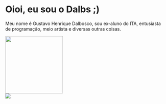 # Oioi, eu sou o Dalbs ;) 


<div>
  <p>Meu nome é Gustavo Henrique Dalbosco, sou ex-aluno do ITA, entusiasta de programação, meio artista e diversas outras coisas.</p>
</div>  
<div>
    <img height="180em" src="https://github-readme-stats.vercel.app/api/top-langs/?username=Dalboscogh&layout=compact&langs_count=7&theme=dracula"/>
</div>


 
<div > 
  <a href="https://www.linkedin.com/in/dalboscogh" target="_blank"><img src="https://img.shields.io/badge/-LinkedIn-%230077B5?style=for-the-badge&logo=linkedin&logoColor=white" target="_blank"></a>
</div>
